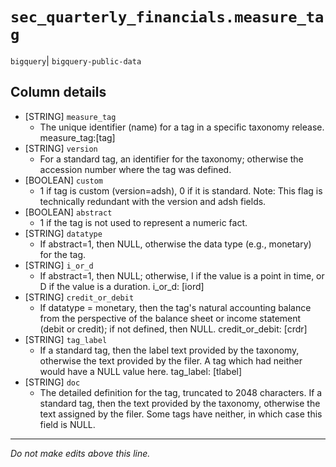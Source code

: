 # `sec_quarterly_financials.measure_tag`
`bigquery`| `bigquery-public-data`

## Column details
* [STRING]    `measure_tag`
  - The unique identifier (name) for a tag in a specific taxonomy release. measure_tag:[tag]
* [STRING]    `version`
  - For a standard tag, an identifier for the taxonomy; otherwise the accession number where the tag was defined.
* [BOOLEAN]   `custom`
  - 1 if tag is custom (version=adsh), 0 if it is standard. Note: This flag is technically redundant with the version and adsh fields.
* [BOOLEAN]   `abstract`
  - 1 if the tag is not used to represent a numeric fact.
* [STRING]    `datatype`
  - If abstract=1, then NULL, otherwise the data type (e.g., monetary) for the tag.
* [STRING]    `i_or_d`
  - If abstract=1, then NULL; otherwise, I if the value is a point in time, or D if the value is a duration. i_or_d: [iord]
* [STRING]    `credit_or_debit`
  - If datatype = monetary, then the tag's natural accounting balance from the perspective of the balance sheet or income statement (debit or credit); if not defined, then NULL. credit_or_debit: [crdr]
* [STRING]    `tag_label`
  - If a standard tag, then the label text provided by the taxonomy, otherwise the text provided by the filer. A tag which had neither would have a NULL value here. tag_label: [tlabel]
* [STRING]    `doc`
  - The detailed definition for the tag, truncated to 2048 characters. If a standard tag, then the text provided by the taxonomy, otherwise the text assigned by the filer. Some tags have neither, in which case this field is NULL.

-------------------------------------------------------------------------------
*Do not make edits above this line.*
